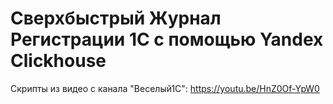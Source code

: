 # Сверхбыстрый Журнал Регистрации 1C с помощью Yandex Clickhouse

Скрипты из видео с канала "Веселый1С": https://youtu.be/HnZ0Of-YpW0
